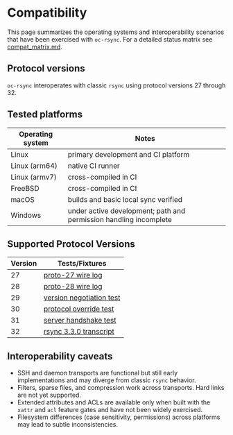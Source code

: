 # Compatibility

This page summarizes the operating systems and interoperability scenarios that
have been exercised with `oc-rsync`. For a detailed status matrix see
[compat_matrix.md](compat_matrix.md).

## Protocol versions

`oc-rsync` interoperates with classic `rsync` using protocol versions 27
through 32.

## Tested platforms

| Operating system | Notes |
|------------------|-------|
| Linux | primary development and CI platform |
| Linux (arm64) | native CI runner |
| Linux (armv7) | cross-compiled in CI |
| FreeBSD | cross-compiled in CI |
| macOS | builds and basic local sync verified |
| Windows | under active development; path and permission handling incomplete |

## Supported Protocol Versions

| Version | Tests/Fixtures |
|---------|----------------|
| 27 | [proto-27 wire log](../tests/interop/wire/proto-27.log) |
| 28 | [proto-28 wire log](../tests/interop/wire/proto-28.log) |
| 29 | [version negotiation test](../crates/protocol/tests/protocol.rs#L40-L45) |
| 30 | [protocol override test](../crates/cli/src/lib.rs#L1958-L2030) |
| 31 | [server handshake test](../tests/server.rs#L34-L85) |
| 32 | [rsync 3.3.0 transcript](../tests/interop/wire/rsync-3.3.0.log) |

## Interoperability caveats

* SSH and daemon transports are functional but still early implementations and
  may diverge from classic `rsync` behavior.
* Filters, sparse files, and compression work across transports. Hard links are
  not yet supported.
* Extended attributes and ACLs are available only when built with the `xattr`
  and `acl` feature gates and have not been widely exercised.
* Filesystem differences (case sensitivity, permissions) across platforms may
  lead to subtle inconsistencies.

